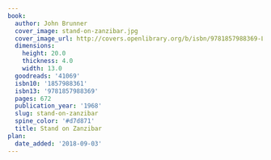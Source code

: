 ```yaml
---
book:
  author: John Brunner
  cover_image: stand-on-zanzibar.jpg
  cover_image_url: http://covers.openlibrary.org/b/isbn/9781857988369-L.jpg
  dimensions:
    height: 20.0
    thickness: 4.0
    width: 13.0
  goodreads: '41069'
  isbn10: '1857988361'
  isbn13: '9781857988369'
  pages: 672
  publication_year: '1968'
  slug: stand-on-zanzibar
  spine_color: '#d7d871'
  title: Stand on Zanzibar
plan:
  date_added: '2018-09-03'
---
```

